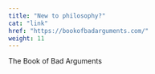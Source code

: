 ```yaml
---
title: "New to philosophy?"
cat: "link"
href: "https://bookofbadarguments.com/"
weight: 11
---
```

The Book of Bad Arguments